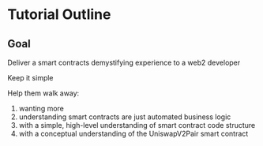 # Tutorial Outline

## Goal
Deliver a smart contracts demystifying experience to a web2 developer

Keep it simple

Help them walk away:
1. wanting more
2. understanding smart contracts are just automated business logic
3. with a simple, high-level understanding of smart contract code structure
4. with a conceptual understanding of the UniswapV2Pair smart contract
